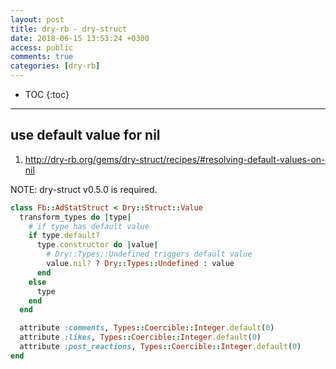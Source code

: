 ```yaml
---
layout: post
title: dry-rb - dry-struct
date: 2018-06-15 13:53:24 +0300
access: public
comments: true
categories: [dry-rb]
---
```


<!-- more -->

* TOC
{:toc}
<hr>

use default value for nil
-------------------------

1. <http://dry-rb.org/gems/dry-struct/recipes/#resolving-default-values-on-nil>

NOTE: dry-struct v0.5.0 is required.

```ruby
class Fb::AdStatStruct < Dry::Struct::Value
  transform_types do |type|
    # if type has default value
    if type.default?
      type.constructor do |value|
        # Dry::Types::Undefined triggers default value
        value.nil? ? Dry::Types::Undefined : value
      end
    else
      type
    end
  end

  attribute :comments, Types::Coercible::Integer.default(0)
  attribute :likes, Types::Coercible::Integer.default(0)
  attribute :post_reactions, Types::Coercible::Integer.default(0)
end
```
